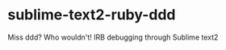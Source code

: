 sublime-text2-ruby-ddd
======================

Miss ddd? Who wouldn't! IRB debugging through Sublime text2